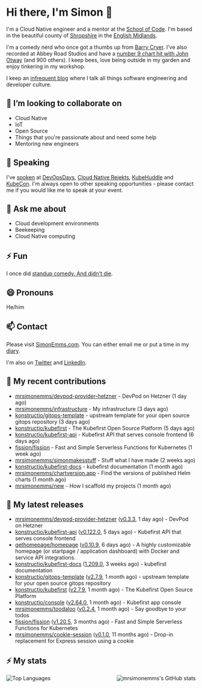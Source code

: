 # Hi there, I'm Simon 👋

I'm a Cloud Native engineer and a mentor at the [School of Code](https://www.schoolofcode.co.uk).
I'm based in the beautiful county of [Shropshire](https://en.wikipedia.org/wiki/Shropshire)
in the [English Midlands](https://en.wikipedia.org/wiki/Midlands).

I'm a comedy nerd who once got a thumbs up from [Barry Cryer](https://en.wikipedia.org/wiki/Barry_Cryer).
I've also recorded at Abbey Road Studios and have a [number 9 chart hit with John
Otway](https://www.youtube.com/watch?v=3BwOyVIlupg&ab_channel=JohnOtway) (and 900
others). I keep bees, love being outside in my garden and enjoy tinkering in my
workshop.

I keep an [infrequent blog](https://www.simonemms.com/blog) where I talk all
things software engineering and developer culture.

## 👯 I’m looking to collaborate on

- Cloud Native
- IoT
- Open Source
- Things that you're passionate about and need some help
- Mentoring new engineers

## 🎤 Speaking

I've [spoken](https://www.simonemms.com/speaking) at [DevOpsDays](https://devopsdays.org/),
[Cloud Native Rejekts](https://cloud-native.rejekts.io/), [KubeHuddle](https://kubehuddle.com)
and [KubeCon](https://www.cncf.io/kubecon-cloudnativecon-events/). I'm always
open to other speaking opportunities - please contact me if you would like me to
speak at your event.

## 💬 Ask me about

- Cloud development environments
- Beekeeping
- Cloud Native computing

## ⚡ Fun

I once did [standup comedy. And didn't die](https://www.youtube.com/watch?v=iy1EvJXH2ks&ab_channel=SimonEmms).

## 😄 Pronouns

He/him

## 📫 Contact

Please visit [SimonEmms.com](https://www.simonemms.com). You can either email me
or put a time in my [diary](https://diary.simonemms.com).

I'm also on [Twitter](https://twitter/theshroppiebeek) and [LinkedIn](https://www.linkedin.com/in/simonemms).

## 👷 My recent contributions
- [mrsimonemms/devpod-provider-hetzner](https://github.com/mrsimonemms/devpod-provider-hetzner) - DevPod on Hetzner
  (1 day ago)
- [mrsimonemms/infrastructure](https://github.com/mrsimonemms/infrastructure) - My infrastructure
  (3 days ago)
- [konstructio/gitops-template](https://github.com/konstructio/gitops-template) - upstream template for your open source gitops repository
  (3 days ago)
- [konstructio/kubefirst](https://github.com/konstructio/kubefirst) - The Kubefirst Open Source Platform
  (5 days ago)
- [konstructio/kubefirst-api](https://github.com/konstructio/kubefirst-api) - Kubefirst API that serves console frontend
  (6 days ago)
- [fission/fission](https://github.com/fission/fission) - Fast and Simple Serverless Functions for Kubernetes
  (1 week ago)
- [mrsimonemms/simonmakesstuff](https://github.com/mrsimonemms/simonmakesstuff) - Stuff what I have made
  (2 weeks ago)
- [konstructio/kubefirst-docs](https://github.com/konstructio/kubefirst-docs) - kubefirst documentation
  (1 month ago)
- [mrsimonemms/chartversion.app](https://github.com/mrsimonemms/chartversion.app) - Find the versions of published Helm charts
  (1 month ago)
- [mrsimonemms/new](https://github.com/mrsimonemms/new) - How I scaffold my projects
  (1 month ago)

## 🔭 My latest releases
- [mrsimonemms/devpod-provider-hetzner](https://github.com/mrsimonemms/devpod-provider-hetzner) ([v0.3.3](https://github.com/mrsimonemms/devpod-provider-hetzner/releases/tag/v0.3.3),
  1 day ago) - DevPod on Hetzner
- [konstructio/kubefirst-api](https://github.com/konstructio/kubefirst-api) ([v0.122.0](https://github.com/konstructio/kubefirst-api/releases/tag/v0.122.0),
  5 days ago) - Kubefirst API that serves console frontend
- [gethomepage/homepage](https://github.com/gethomepage/homepage) ([v0.10.9](https://github.com/gethomepage/homepage/releases/tag/v0.10.9),
  6 days ago) - A highly customizable homepage (or startpage / application dashboard) with Docker and service API integrations.
- [konstructio/kubefirst-docs](https://github.com/konstructio/kubefirst-docs) ([1.209.0](https://github.com/konstructio/kubefirst-docs/releases/tag/1.209.0),
  3 weeks ago) - kubefirst documentation
- [konstructio/gitops-template](https://github.com/konstructio/gitops-template) ([v2.7.9](https://github.com/konstructio/gitops-template/releases/tag/v2.7.9),
  1 month ago) - upstream template for your open source gitops repository
- [konstructio/kubefirst](https://github.com/konstructio/kubefirst) ([v2.7.9](https://github.com/konstructio/kubefirst/releases/tag/v2.7.9),
  1 month ago) - The Kubefirst Open Source Platform
- [konstructio/console](https://github.com/konstructio/console) ([v2.64.0](https://github.com/konstructio/console/releases/tag/v2.64.0),
  1 month ago) - Kubefirst app console
- [mrsimonemms/toodaloo](https://github.com/mrsimonemms/toodaloo) ([v0.2.4](https://github.com/mrsimonemms/toodaloo/releases/tag/v0.2.4),
  1 month ago) - Say goodbye to your todos
- [fission/fission](https://github.com/fission/fission) ([v1.20.5](https://github.com/fission/fission/releases/tag/v1.20.5),
  3 months ago) - Fast and Simple Serverless Functions for Kubernetes
- [mrsimonemms/cookie-session](https://github.com/mrsimonemms/cookie-session) ([v0.1.0](https://github.com/mrsimonemms/cookie-session/releases/tag/v0.1.0),
  11 months ago) - Drop-in replacement for Express session using a cookie

## ⚡ My stats

<img
  align="right"
  alt="mrsimonemms's GitHub stats"
  src="https://github-readme-stats.vercel.app/api?username=mrsimonemms&count_private=1&show_icons=true&"
  />

![Top Languages](https://github-readme-stats.vercel.app/api/top-langs/?username=mrsimonemms)
